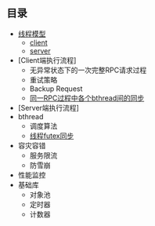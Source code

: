 ## 目录

* [线程模型](thread_model.md)
  * [client](client.md)
  * [server](server.md)
* [Client端执行流程]
  * 无异常状态下的一次完整RPC请求过程
  * 重试策略
  * Backup Request
  * [同一RPC过程中各个bthread间的同步](bthread_sync.md)
* [Server端执行流程]
* bthread 
  * 调度算法
  * [线程futex同步](futex.md)
* 容灾容错
  * 服务限流
  * 防雪崩
* 性能监控
* 基础库
  * 对象池
  * 定时器
  * 计数器
